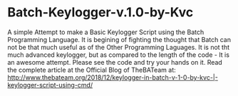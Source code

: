 # Batch-Keylogger-v.1.0-by-Kvc
A simple Attempt to make a Basic Keylogger Script using the Batch Programming Language. It is begining of fighting the thought that Batch can not be that much useful as of the Other Programming Laguages. It is not tht much advanced keylogger, but as compared to the length of the code - It is an awesome attempt. Please see the code and try your hands on it.  Read the complete article at the Official Blog of TheBATeam at: http://www.thebateam.org/2018/12/keylogger-in-batch-v-1-0-by-kvc-|-keylogger-script-using-cmd/
